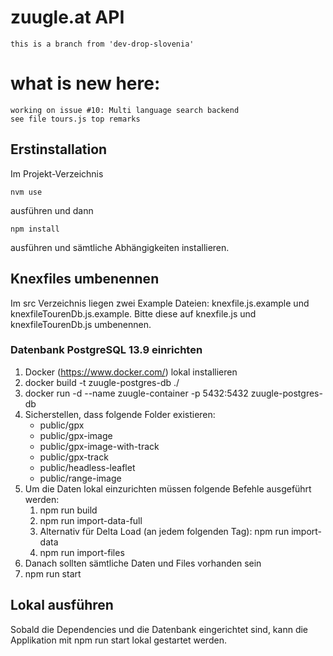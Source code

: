 # zuugle.at API
    this is a branch from 'dev-drop-slovenia'
# what is new here:
    working on issue #10: Multi language search backend
    see file tours.js top remarks


## Erstinstallation
Im Projekt-Verzeichnis 

    nvm use
ausführen und dann 
 
    npm install
ausführen und sämtliche Abhängigkeiten installieren.


## Knexfiles umbenennen
Im src Verzeichnis liegen zwei Example Dateien: knexfile.js.example und knexfileTourenDb.js.example. 
Bitte diese auf knexfile.js und knexfileTourenDb.js umbenennen.


### Datenbank PostgreSQL 13.9 einrichten
1. Docker (https://www.docker.com/) lokal installieren
2. docker build -t zuugle-postgres-db ./
3. docker run -d --name zuugle-container -p 5432:5432 zuugle-postgres-db
4. Sicherstellen, dass folgende Folder existieren:
    * public/gpx
    * public/gpx-image
    * public/gpx-image-with-track
    * public/gpx-track
    * public/headless-leaflet
    * public/range-image 
5. Um die Daten lokal einzurichten müssen folgende Befehle ausgeführt werden:
    1. npm run build
    2. npm run import-data-full
	3. Alternativ für Delta Load (an jedem folgenden Tag): npm run import-data
    4. npm run import-files
6. Danach sollten sämtliche Daten und Files vorhanden sein
7. npm run start


## Lokal ausführen
Sobald die Dependencies und die Datenbank eingerichtet sind, kann die Applikation mit 
    npm run start 
lokal gestartet werden.
